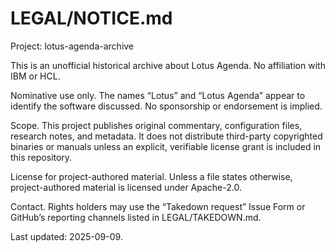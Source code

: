 # LEGAL/NOTICE.md

Project: lotus-agenda-archive

This is an unofficial historical archive about Lotus Agenda. No affiliation with IBM or HCL.

Nominative use only. The names “Lotus” and “Lotus Agenda” appear to identify the software discussed. No sponsorship or endorsement is implied.

Scope. This project publishes original commentary, configuration files, research notes, and metadata. It does not distribute third-party copyrighted binaries or manuals unless an explicit, verifiable license grant is included in this repository.

License for project-authored material. Unless a file states otherwise, project-authored material is licensed under Apache-2.0.

Contact. Rights holders may use the “Takedown request” Issue Form or GitHub’s reporting channels listed in LEGAL/TAKEDOWN.md.

Last updated: 2025-09-09.

